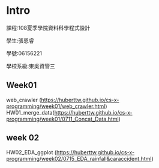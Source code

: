 # Intro
課程:108夏季學院資料科學程式設計 

學生:張恩睿 

學號:06156221

學校系級:東吳資管三

## Week01
web_crawler (https://huberttw.github.io/cs-x-programming/week01/web_crawler.html)
HW01_merge_data(https://huberttw.github.io/cs-x-programming/week01/0711_Concat_Data.html)
## week 02 
HW02_EDA_ggplot (https://huberttw.github.io/cs-x-programming/week02/0715_EDA_rainfall&caraccident.html)
